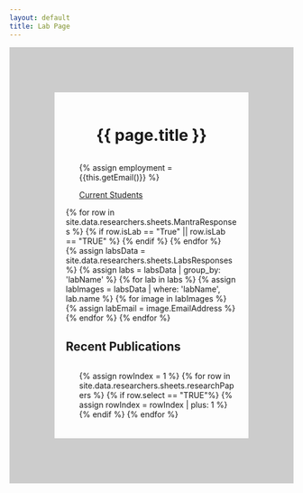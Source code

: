 ```yaml
---
layout: default
title: Lab Page
---
```

<style>
  .carousel-inner {
    display: flex;
    flex-wrap: nowrap;
    overflow-x: auto;
    -webkit-overflow-scrolling: touch;
  }
  .row-content {
    /* max-height: 300px; */
    overflow: hidden;
    word-break: break-word;
  }
  .carousel-inner img {
    flex: 0 0 auto;
    width: auto;
    max-height: 200px; /* Adjust the maximum height as needed */
    object-fit: contain;
    margin-right: 10px; /* Adjust the spacing between images */
  }
</style>

<script>
  function checkEmail(email){
    const urlParams = new URLSearchParams(window.location.search);
    const emailToCheck = urlParams.get('email');
    return emailToCheck ===(email);
  }
  function getEmail(){
    const urlParams = new URLSearchParams(window.location.search);
    const email = urlParams.get('email');
    console.log(`get email log: ${email}`)
    return email
  }
  function onLoad(){
    const urlParams = new URLSearchParams(window.location.search);
    const email = urlParams.get('email');
     console.log("Onload labPage")
    localStorage.setItem("email",email)
  }
  function compare(email1,email2){
    // console.log(email1,email2)
    return email1 ===(email2);
  }
  let html2;
  let emailstored;
</script>

<div style="display: flex; flex-direction: column; align-items: left; border: 80px solid #ccc; padding: 20px;" onload="onLoad()">
<script type="text/javascript">
onLoad();
</script>
  <h1 style="text-align: center;">{{ page.title }}</h1>
   <div class="row-content">
   <ul style="list-style-position: outside;">
   {% assign employment = {{this.getEmail()}} %}
<p><a href="../currentStudentsPage" >Current Students</a></p>
   </ul>
     {% for row in site.data.researchers.sheets.MantraResponses %}
    {% if row.isLab == "True" || row.isLab == "TRUE" %}
    <script>
        // console.log("inside lab page recent publications");
        if(compare(localStorage.getItem("email"),`{{row.EmailAddress}}`)){
        html2= `<strong>Mantra/Mission: {{row.mantra}}</strong>`;
        document.write(html2);
        }
    </script>
     {% endif %}
  {% endfor %} 
   </div>
{% assign labsData = site.data.researchers.sheets.LabsResponses %}
{% assign labs = labsData | group_by: 'labName' %}
{% for lab in labs %}
<script>
if(compare(localStorage.getItem("email"), `{{ lab.items[0].EmailAddress }}`)){
        html2 = `
<h2>{{ lab.name }}</h2>
          `;
        document.write(html2);
      }
  </script>
  {% assign labImages = labsData | where: 'labName', lab.name %}
  {% for image in labImages %}
    {% assign labEmail = image.EmailAddress %}
    <script>
      if(compare(localStorage.getItem("email"), `{{ labEmail }}`)){
        html2 = `
          <div id="carousel-{{ lab.name }}" class="carousel slide" data-ride="carousel">
            <div class="carousel-inner">
              <div class="carousel-item{% if forloop.first %} active{% endif %}">
                 <img src="{{ image.labImage | replace: 'open?id=', 'uc?export=download&id=' }}">
              </div>
            </div>
          </div>`;
        document.write(html2);
      }
    </script>
  {% endfor %}
{% endfor %}
  <h2>Recent Publications</h2>
<ul>
  {% assign rowIndex = 1 %}
  {% for row in site.data.researchers.sheets.researchPapers %}
    {% if row.select == "TRUE"%}
    <script>
        // console.log("inside lab page recent publications");
        if(compare(localStorage.getItem("email"),`{{row.EmailAddress}}`)){
        html2= `<div style="text-align: left; margin-bottom: 20px; border-bottom: 1px solid #ccc; padding-bottom: 10px;"> <a href="{{ row.DOI }}" target="_blank" style="text-decoration: none; color: inherit; display: inline-block;"><div style="margin-left: 20px;">&bull; <span style="/*font-weight: bold*/;font-family: arial">{{ row.Authors | replace:',', ', ' }}:</span> </div><div style="/*font-weight: bold*/;font-family: arial; margin-top: 5px; margin-left: 20px;"> {{ row.Title }}</div><div style="font-size: 18px; margin-left: 20px;"> <span style="text-decoration: underline;">{{ row.Journal }}</span>, <span style="text-decoration: underline;">{{ row.Volume }}</span></div></a></div>`;
        document.write(html2);
        }
    </script>
    {% assign rowIndex = rowIndex | plus: 1 %}
     {% endif %}
  {% endfor %}
</ul>
</div>

<script>
  // Initialize all carousels on the page
  document.addEventListener("DOMContentLoaded", function() {
    const carousels = document.querySelectorAll(".carousel");
    carousels.forEach(function(carousel) {
      carousel.querySelector(".carousel-inner").firstElementChild.classList.add("active");
    });
  });
</script>

